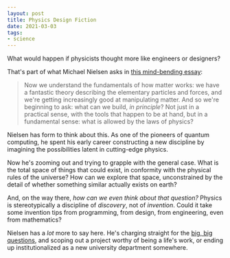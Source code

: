 ```yaml
---
layout: post
title: Physics Design Fiction
date: 2021-03-03
tags:
- science
---
```




What would happen if physicists thought more like engineers or designers?

That's part of what Michael Nielsen asks in [this mind-bending essay](https://futureofmatter.com/maps_of_matter.html):

> Now we understand the fundamentals of how matter works: we have a fantastic theory describing the elementary particles and forces, and we're getting increasingly good at manipulating matter. And so we're beginning to ask: what can we build, *in principle*? Not just in a practical sense, with the tools that happen to be at hand, but in a fundamental sense: what is allowed by the laws of physics?    

Nielsen has form to think about this. As one of the pioneers of quantum computing, he spent his early career constructing a new discipline by imagining the possibilities latent in cutting-edge physics.

Now he's zooming out and trying to grapple with the general case. What is the total space of things that could exist, in conformity with the physical rules of the universe? How can we explore that space, unconstrained by the detail of whether something similar actually exists on earth?

And, on the way there, *how can we even think about that question?* Physics is stereotypically a discipline of *discovery*, not of *invention*. Could it take some invention tips from programming, from design, from engineering, even from mathematics?

Nielsen has a *lot* more to say here. He's charging straight for the [big, big questions](https://www.lesswrong.com/posts/P5k3PGzebd5yYrYqd/the-hamming-question), and scoping out a project worthy of being a life's work, or ending up institutionalized as a new university department somewhere.

